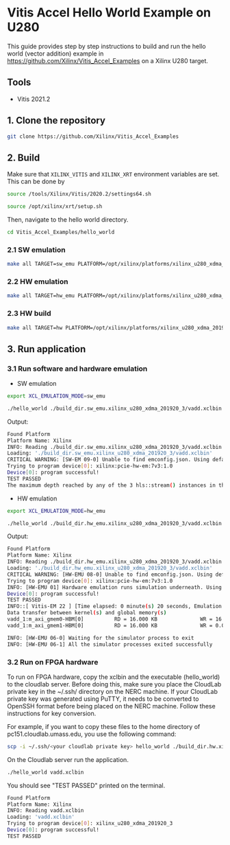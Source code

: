 # Vitis Accel Hello World Example on U280

This guide provides step by step instructions to build and run the hello world (vector addition) example in https://github.com/Xilinx/Vitis_Accel_Examples on a Xilinx U280 target. 

## Tools

- Vitis 2021.2

## 1. Clone the repository

```bash
git clone https://github.com/Xilinx/Vitis_Accel_Examples
```

## 2. Build

Make sure that ```XILINX_VITIS``` and ```XILINX_XRT``` environment variables are set. This can be done by

```bash
source /tools/Xilinx/Vitis/2020.2/settings64.sh
```

```bash
source /opt/xilinx/xrt/setup.sh
```

Then, navigate to the hello world directory.

```bash
cd Vitis_Accel_Examples/hello_world
```

### 2.1 SW emulation

```bash
make all TARGET=sw_emu PLATFORM=/opt/xilinx/platforms/xilinx_u280_xdma_201920_3/xilinx_u280_xdma_201920_3.xpfm
```

### 2.2 HW emulation

```bash
make all TARGET=hw_emu PLATFORM=/opt/xilinx/platforms/xilinx_u280_xdma_201920_3/xilinx_u280_xdma_201920_3.xpfm
```

### 2.3 HW build

```bash
make all TARGET=hw PLATFORM=/opt/xilinx/platforms/xilinx_u280_xdma_201920_3/xilinx_u280_xdma_201920_3.xpfm
```


## 3. Run application

### 3.1 Run software and hardware emulation

- SW emulation 

```bash
export XCL_EMULATION_MODE=sw_emu
```

```bash
./hello_world ./build_dir.sw_emu.xilinx_u280_xdma_201920_3/vadd.xclbin
```

Output:

```bash
Found Platform
Platform Name: Xilinx
INFO: Reading ./build_dir.sw_emu.xilinx_u280_xdma_201920_3/vadd.xclbin
Loading: './build_dir.sw_emu.xilinx_u280_xdma_201920_3/vadd.xclbin'
CRITICAL WARNING: [SW-EM 09-0] Unable to find emconfig.json. Using default device "xilinx:pcie-hw-em:7v3:1.0"
Trying to program device[0]: xilinx:pcie-hw-em:7v3:1.0
Device[0]: program successful!
TEST PASSED
The maximum depth reached by any of the 3 hls::stream() instances in the design is 256

```

- HW emulation 

```bash
export XCL_EMULATION_MODE=hw_emu
```

```bash
./hello_world ./build_dir.hw_emu.xilinx_u280_xdma_201920_3/vadd.xclbin
```

Output:
```bash
Found Platform
Platform Name: Xilinx
INFO: Reading ./build_dir.hw_emu.xilinx_u280_xdma_201920_3/vadd.xclbin
Loading: './build_dir.hw_emu.xilinx_u280_xdma_201920_3/vadd.xclbin'
CRITICAL WARNING: [HW-EMU 08-0] Unable to find emconfig.json. Using default device "xilinx:pcie-hw-em:7v3:1.0"
Trying to program device[0]: xilinx:pcie-hw-em:7v3:1.0
INFO: [HW-EMU 01] Hardware emulation runs simulation underneath. Using a large data set will result in long simulation times. It is recommended that a small dataset is used for faster execution. The flow uses approximate models for DDR memory and interconnect and hence the performance data generated is approximate.
Device[0]: program successful!
TEST PASSED
INFO::[ Vitis-EM 22 ] [Time elapsed: 0 minute(s) 20 seconds, Emulation time: 0.0277806 ms]
Data transfer between kernel(s) and global memory(s)
vadd_1:m_axi_gmem0-HBM[0]          RD = 16.000 KB              WR = 16.000 KB
vadd_1:m_axi_gmem1-HBM[0]          RD = 16.000 KB              WR = 0.000 KB

INFO: [HW-EMU 06-0] Waiting for the simulator process to exit
INFO: [HW-EMU 06-1] All the simulator processes exited successfully
```

### 3.2 Run on FPGA hardware

To run on FPGA hardware, copy the xclbin and the executable (hello_world) to the cloudlab server. Before doing this, make sure you place the CloudLab private key in the ~/.ssh/ directory on the NERC machine. If your CloudLab private key was generated using PuTTY, it needs to be converted to OpenSSH format before being placed on the NERC machine. Follow these instructions for key conversion.

For example, if you want to copy these files to the home directory of pc151.cloudlab.umass.edu, you use the following command:

```bash
scp -i ~/.ssh/<your cloudlab private key> hello_world ./build_dir.hw.xilinx_u280_xdma_201920_3/vadd.xclbin <your user name>@pc151.cloudlab.umass.edu:~
```

On the Cloudlab server run the application.

```bash
./hello_world vadd.xclbin
```
You should see "TEST PASSED" printed on the terminal.

```bash
Found Platform
Platform Name: Xilinx
INFO: Reading vadd.xclbin
Loading: 'vadd.xclbin'
Trying to program device[0]: xilinx_u280_xdma_201920_3
Device[0]: program successful!
TEST PASSED
```
